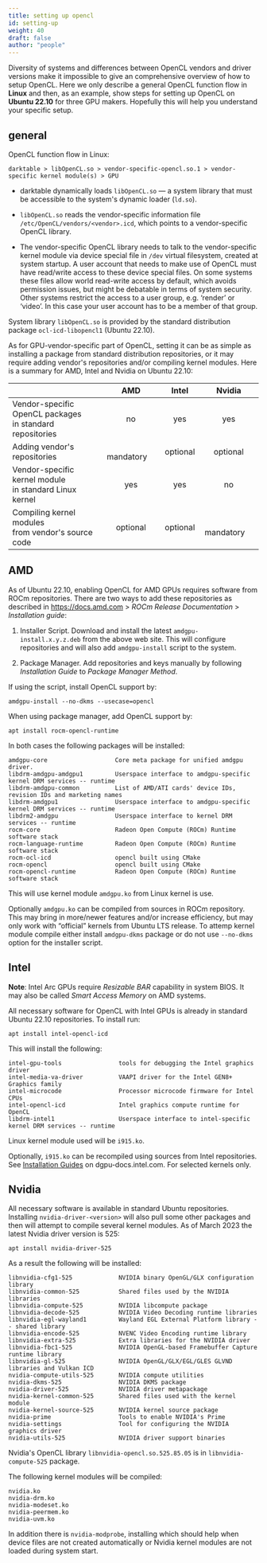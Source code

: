```yaml
---
title: setting up opencl
id: setting-up
weight: 40
draft: false
author: "people"
---
```


Diversity of systems and differences between OpenCL vendors and driver versions make it impossible to give an comprehensive overview of how to setup OpenCL. Here we only describe a general OpenCL function flow in **Linux** and then, as an example, show steps for setting up OpenCL on **Ubuntu 22.10** for three GPU makers. Hopefully this will help you understand your specific setup.

## general

OpenCL function flow in Linux:

`darktable > libOpenCL.so > vendor-specific-opencl.so.1 > vendor-specific kernel module(s) > GPU`

- darktable dynamically loads `libOpenCL.so` — a system library that must be accessible to the system's dynamic loader (`ld.so`).

- `libOpenCL.so` reads the vendor-specific information file `/etc/OpenCL/vendors/<vendor>.icd`, which points to a vendor-specific OpenCL library.

- The vendor-specific OpenCL library needs to talk to the vendor-specific kernel module via device special file in `/dev` virtual filesystem, created at system startup. A user account that needs to make use of OpenCL must have read/write access to these device special files. On some systems these files allow world read-write access by default, which avoids permission issues, but might be debatable in terms of system security. Other systems restrict the access to a user group, e.g. ‘render’ or ‘video’. In this case your user account has to be a member of that group.

System library `libOpenCL.so` is provided by the standard distribution package `ocl-icd-libopencl1` (Ubuntu 22.10).

As for GPU-vendor-specific part of OpenCL, setting it can be as simple as installing a package from standard distribution repositories, or it may require adding vendor's repositories and/or compiling kernel modules. Here is a summary for AMD, Intel and Nvidia on Ubuntu 22.10:

|| AMD | Intel | Nvidia |
|--------|:---------:|:---------:|:-----:|
| Vendor-specific OpenCL packages<br> in standard repositories | no | yes | yes |
| Adding vendor's repositories |&emsp;mandatory&emsp;| optional | optional |
| Vendor-specific kernel module<br> in standard Linux kernel | yes | yes | no |
| Compiling kernel modules<br> from vendor's source code  | optional | optional |&emsp;mandatory&emsp;|


## AMD

As of Ubuntu 22.10, enabling OpenCL for AMD GPUs requires software from ROCm repositories. There are two ways to add these repositories as described in <https://docs.amd.com> > *ROCm Release Documentation* > *Installation guide*:

1. Installer Script. Download and install the latest `amdgpu-install.x.y.z.deb` from the above web site. This will configure repositories and will also add `amdgpu-install` script to the system. 

2. Package Manager. Add repositories and keys manually by following *Installation Guide* to *Package Manager Method*.

If using the script, install OpenCL support by:

```amdgpu-install --no-dkms --usecase=opencl```

When using package manager, add OpenCL support by: 

```apt install rocm-opencl-runtime```

In both cases the following packages will be installed:
```
amdgpu-core                   Core meta package for unified amdgpu driver.
libdrm-amdgpu-amdgpu1         Userspace interface to amdgpu-specific kernel DRM services -- runtime
libdrm-amdgpu-common          List of AMD/ATI cards' device IDs, revision IDs and marketing names
libdrm-amdgpu1                Userspace interface to amdgpu-specific kernel DRM services -- runtime
libdrm2-amdgpu                Userspace interface to kernel DRM services -- runtime
rocm-core                     Radeon Open Compute (ROCm) Runtime software stack
rocm-language-runtime         Radeon Open Compute (ROCm) Runtime software stack
rocm-ocl-icd                  opencl built using CMake
rocm-opencl                   opencl built using CMake
rocm-opencl-runtime           Radeon Open Compute (ROCm) Runtime software stack

```
This will use kernel module `amdgpu.ko` from Linux kernel is use. 

Optionally `amdgpu.ko` can be compiled from sources in ROCm repository. This may bring in more/newer features and/or increase efficiency, but may only work with “official” kernels from Ubuntu LTS release. To attemp kernel module compile either install `amdgpu-dkms` package or do not use `--no-dkms` option for the installer script.

## Intel
**Note**: Intel Arc GPUs require *Resizable BAR* capability in system BIOS. It may also be called *Smart Access Memory* on AMD systems.

All necessary software for OpenCL with Intel GPUs is already in standard Ubuntu 22.10 repositories. To install run:

`apt install intel-opencl-icd`

This will install the following:

```
intel-gpu-tools                tools for debugging the Intel graphics driver
intel-media-va-driver          VAAPI driver for the Intel GEN8+ Graphics family
intel-microcode                Processor microcode firmware for Intel CPUs
intel-opencl-icd               Intel graphics compute runtime for OpenCL
libdrm-intel1                  Userspace interface to intel-specific kernel DRM services -- runtime
```
Linux kernel module used will be `i915.ko`.

Optionally, `i915.ko` can be recompiled using sources from Intel repositories. 
See [Installation Guides](https://dgpu-docs.intel.com/installation-guides/) on dgpu-docs.intel.com. For selected kernels only.

## Nvidia 

All necessary software is available in standard Ubuntu repositories. Installing `nvidia-driver-<version>` will also pull some other packages and then will attempt to compile several kernel modules. As of March 2023 the latest Nvidia driver version is 525:

`apt install nvidia-driver-525`

As a result the following will be installed:

```
libnvidia-cfg1-525             NVIDIA binary OpenGL/GLX configuration library
libnvidia-common-525           Shared files used by the NVIDIA libraries
libnvidia-compute-525          NVIDIA libcompute package
libnvidia-decode-525           NVIDIA Video Decoding runtime libraries
libnvidia-egl-wayland1         Wayland EGL External Platform library -- shared library
libnvidia-encode-525           NVENC Video Encoding runtime library
libnvidia-extra-525            Extra libraries for the NVIDIA driver
libnvidia-fbc1-525             NVIDIA OpenGL-based Framebuffer Capture runtime library
libnvidia-gl-525               NVIDIA OpenGL/GLX/EGL/GLES GLVND libraries and Vulkan ICD
nvidia-compute-utils-525       NVIDIA compute utilities
nvidia-dkms-525                NVIDIA DKMS package
nvidia-driver-525              NVIDIA driver metapackage
nvidia-kernel-common-525       Shared files used with the kernel module
nvidia-kernel-source-525       NVIDIA kernel source package
nvidia-prime                   Tools to enable NVIDIA's Prime
nvidia-settings                Tool for configuring the NVIDIA graphics driver
nvidia-utils-525               NVIDIA driver support binaries

```
Nvidia's OpenCL library `libnvidia-opencl.so.525.85.05` is in `libnvidia-compute-525` package.

The following kernel modules will be compiled:

```
nvidia.ko
nvidia-drm.ko
nvidia-modeset.ko
nvidia-peermem.ko
nvidia-uvm.ko
```
In addition there is `nvidia-modprobe`, installing which should help when device files are not created automatically or Nvidia kernel modules are not loaded during system start.


